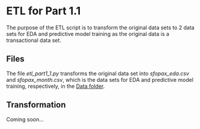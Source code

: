 # ETL for Part 1.1

The purpose of the ETL script is to transform the original data sets to 2 data sets for EDA and predictive model training as the original data is a transactional data set. 

## Files
The file <i>etl_part1_1.py</i> transforms the original data set into <i>sfopax_eda.csv</i> and <i>sfopax_month.csv</i>, which is the data sets for EDA and predictive model training, respectively, in the [Data folder](../).

## Transformation
Coming soon...